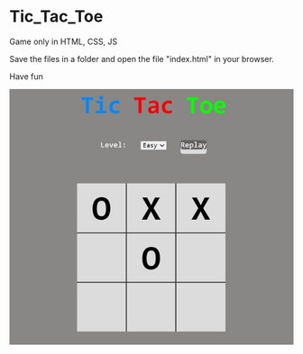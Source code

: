 # Tic_Tac_Toe
Game only in HTML, CSS, JS

Save the files in a folder and open the file "index.html" in your browser.

Have fun


![Preview](ImageTTT.jpg)